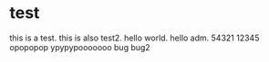 # test
this is a test.
this is also test2.
hello world.
hello adm.
54321
12345
opopopop
ypypypooooooo
bug
bug2